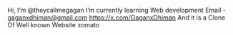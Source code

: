 Hi, I’m @theycallmegagan
I’m currently learning Web development
Email - gaganxdhiman@gmail.com
https://x.com/GaganxDhiman
And it is a Clone Of Well known Website zomato